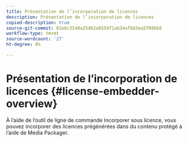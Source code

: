```yaml
---
title: Présentation de l’incorporation de licences
description: Présentation de l’incorporation de licences
copied-description: true
source-git-commit: 02ebc3548a254b2a6554f1ab34afbb3ea5f09bb8
workflow-type: tm+mt
source-wordcount: '27'
ht-degree: 0%

---
```


# Présentation de l’incorporation de licences {#license-embedder-overview}

À l’aide de l’outil de ligne de commande Incorporer sous licence, vous pouvez incorporer des licences prégénérées dans du contenu protégé à l’aide de Media Packager.
